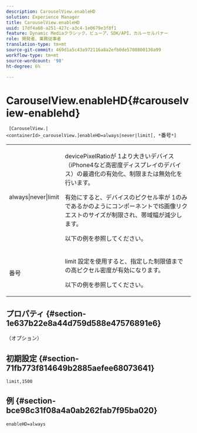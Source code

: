 ```yaml
---
description: CarouselView.enableHD
solution: Experience Manager
title: CarouselView.enableHD
uuid: 17df4a68-a251-427c-a3c4-1e0679e3f8f1
feature: Dynamic Mediaクラシック，ビューア，SDK/API，カルーセルバナー
role: 開発者、業務従事者
translation-type: tm+mt
source-git-commit: 469d1a5c43a972116a8a2efb0de5708800130a99
workflow-type: tm+mt
source-wordcount: '98'
ht-degree: 6%

---
```



# CarouselView.enableHD{#carouselview-enablehd}

` [CarouselView.|<containerId>_carouselView.]enableHD=always|never|limit[, *`番号`*]`

<table id="table_0BEA0B5FFDF64E5594B534B2A87A6D88"> 
 <tbody> 
  <tr> 
   <td colname="col1"> <p> <span class="codeph"> always|never|limit</span> </p> </td> 
   <td colname="col2"> <p> <span class="codeph"> devicePixelRatio</span>が<span class="codeph"> 1</span>より大きいデバイス（iPhone4など高密度ディスプレイのデバイス）の最適化の有効化、制限または無効化を行います。 </p> <p>有効にすると、デバイスのピクセル率が<span class="codeph"> 1</span>のみであるかのようにコンポーネントでIS画像リクエストのサイズが制限され、帯域幅が減少します。 </p> <p>以下の例を参照してください。 </p> </td> 
  </tr> 
  <tr> 
   <td colname="col1"> <p> <span class="codeph"><span class="varname"> 番号</span></span> </p> </td> 
   <td colname="col2"> <p> <span class="codeph"> limit </span>設定を使用すると、指定した制限値までの高ピクセル密度が有効になります。 </p> <p>以下の例を参照してください。 </p> </td> 
  </tr> 
 </tbody> 
</table>

## プロパティ {#section-1e637b22e8a44d759d588e47576891e6}

（オプション）

## 初期設定 {#section-71fb773f814649b2885aefee68073641}

`limit,1500`

## 例 {#section-bce98c31f08a4a0ab262fab7f95ba020}

`enableHD=always`

